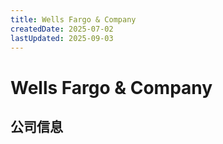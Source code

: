 ```yaml
---
title: Wells Fargo & Company
createdDate: 2025-07-02
lastUpdated: 2025-09-03
---
```


# Wells Fargo & Company

## 公司信息

<DirectHireCompanyTable state="california" city="san-francisco" companyJsonFileName="wells-fargo" />